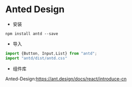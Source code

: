 # Anted Design

- 安装

```shell
npm install antd --save
```

- 导入

```js
import {Button, Input,List} from "antd";
import "antd/dist/antd.css"
```

- 组件库

Anted-Design:https://ant.design/docs/react/introduce-cn



 


